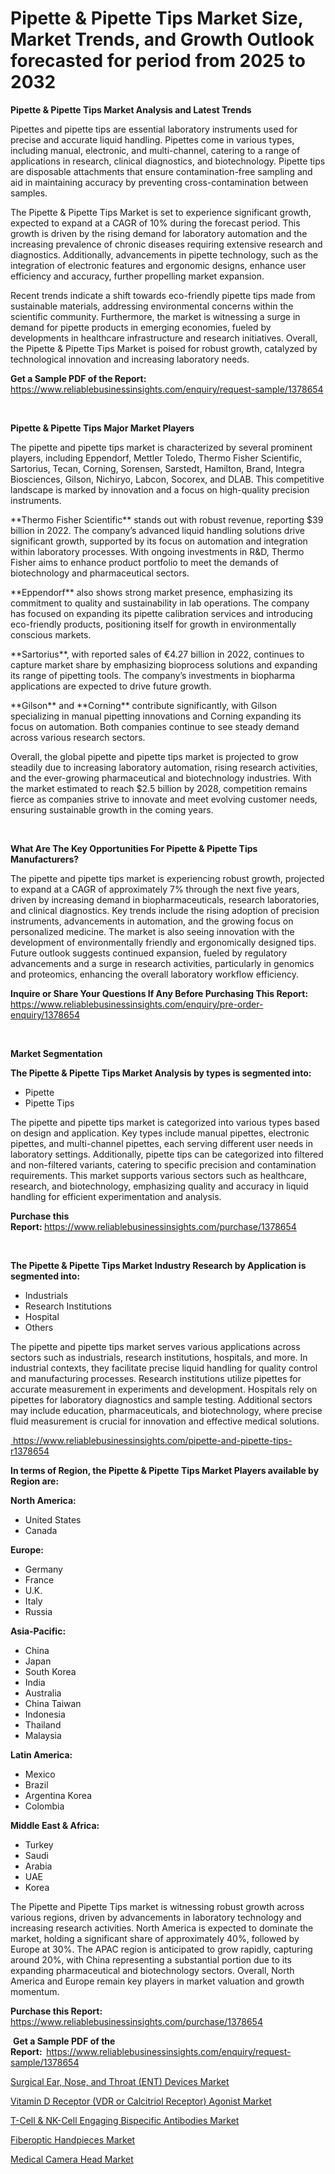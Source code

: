 <p><h1>Pipette & Pipette Tips Market Size, Market Trends, and Growth Outlook forecasted for period from 2025 to 2032</h1></p><p><strong>Pipette & Pipette Tips Market Analysis and Latest Trends</strong></p>
<p><p>Pipettes and pipette tips are essential laboratory instruments used for precise and accurate liquid handling. Pipettes come in various types, including manual, electronic, and multi-channel, catering to a range of applications in research, clinical diagnostics, and biotechnology. Pipette tips are disposable attachments that ensure contamination-free sampling and aid in maintaining accuracy by preventing cross-contamination between samples.</p><p>The Pipette & Pipette Tips Market is set to experience significant growth, expected to expand at a CAGR of 10% during the forecast period. This growth is driven by the rising demand for laboratory automation and the increasing prevalence of chronic diseases requiring extensive research and diagnostics. Additionally, advancements in pipette technology, such as the integration of electronic features and ergonomic designs, enhance user efficiency and accuracy, further propelling market expansion.</p><p>Recent trends indicate a shift towards eco-friendly pipette tips made from sustainable materials, addressing environmental concerns within the scientific community. Furthermore, the market is witnessing a surge in demand for pipette products in emerging economies, fueled by developments in healthcare infrastructure and research initiatives. Overall, the Pipette & Pipette Tips Market is poised for robust growth, catalyzed by technological innovation and increasing laboratory needs.</p></p>
<p><strong>Get a Sample PDF of the Report:&nbsp;</strong> <a href="https://www.reliablebusinessinsights.com/enquiry/request-sample/1378654?utm_campaign=950&utm_medium=2&utm_source=Github&utm_content=ia&utm_term=04032025&utm_id=pipette-pipette-tips">https://www.reliablebusinessinsights.com/enquiry/request-sample/1378654</a></p>
<p>&nbsp;</p>
<p><strong>Pipette & Pipette Tips Major Market Players</strong></p>
<p><p>The pipette and pipette tips market is characterized by several prominent players, including Eppendorf, Mettler Toledo, Thermo Fisher Scientific, Sartorius, Tecan, Corning, Sorensen, Sarstedt, Hamilton, Brand, Integra Biosciences, Gilson, Nichiryo, Labcon, Socorex, and DLAB. This competitive landscape is marked by innovation and a focus on high-quality precision instruments.</p><p>**Thermo Fisher Scientific** stands out with robust revenue, reporting $39 billion in 2022. The company’s advanced liquid handling solutions drive significant growth, supported by its focus on automation and integration within laboratory processes. With ongoing investments in R&D, Thermo Fisher aims to enhance product portfolio to meet the demands of biotechnology and pharmaceutical sectors.</p><p>**Eppendorf** also shows strong market presence, emphasizing its commitment to quality and sustainability in lab operations. The company has focused on expanding its pipette calibration services and introducing eco-friendly products, positioning itself for growth in environmentally conscious markets. </p><p>**Sartorius**, with reported sales of €4.27 billion in 2022, continues to capture market share by emphasizing bioprocess solutions and expanding its range of pipetting tools. The company’s investments in biopharma applications are expected to drive future growth.</p><p>**Gilson** and **Corning** contribute significantly, with Gilson specializing in manual pipetting innovations and Corning expanding its focus on automation. Both companies continue to see steady demand across various research sectors.</p><p>Overall, the global pipette and pipette tips market is projected to grow steadily due to increasing laboratory automation, rising research activities, and the ever-growing pharmaceutical and biotechnology industries. With the market estimated to reach $2.5 billion by 2028, competition remains fierce as companies strive to innovate and meet evolving customer needs, ensuring sustainable growth in the coming years.</p></p>
<p>&nbsp;</p>
<p><strong>What Are The Key Opportunities For Pipette & Pipette Tips Manufacturers?</strong></p>
<p><p>The pipette and pipette tips market is experiencing robust growth, projected to expand at a CAGR of approximately 7% through the next five years, driven by increasing demand in biopharmaceuticals, research laboratories, and clinical diagnostics. Key trends include the rising adoption of precision instruments, advancements in automation, and the growing focus on personalized medicine. The market is also seeing innovation with the development of environmentally friendly and ergonomically designed tips. Future outlook suggests continued expansion, fueled by regulatory advancements and a surge in research activities, particularly in genomics and proteomics, enhancing the overall laboratory workflow efficiency.</p></p>
<p><strong>Inquire or Share Your Questions If Any Before Purchasing This Report:</strong> <a href="https://www.reliablebusinessinsights.com/enquiry/pre-order-enquiry/1378654?utm_campaign=950&utm_medium=2&utm_source=Github&utm_content=ia&utm_term=04032025&utm_id=pipette-pipette-tips">https://www.reliablebusinessinsights.com/enquiry/pre-order-enquiry/1378654</a></p>
<p>&nbsp;</p>
<p><strong>Market Segmentation</strong></p>
<p><strong>The Pipette & Pipette Tips Market Analysis by types is segmented into:</strong></p>
<p><ul><li>Pipette</li><li>Pipette Tips</li></ul></p>
<p><p>The pipette and pipette tips market is categorized into various types based on design and application. Key types include manual pipettes, electronic pipettes, and multi-channel pipettes, each serving different user needs in laboratory settings. Additionally, pipette tips can be categorized into filtered and non-filtered variants, catering to specific precision and contamination requirements. This market supports various sectors such as healthcare, research, and biotechnology, emphasizing quality and accuracy in liquid handling for efficient experimentation and analysis.</p></p>
<p><strong>Purchase this Report:&nbsp;</strong><a href="https://www.reliablebusinessinsights.com/purchase/1378654?utm_campaign=950&utm_medium=2&utm_source=Github&utm_content=ia&utm_term=04032025&utm_id=pipette-pipette-tips">https://www.reliablebusinessinsights.com/purchase/1378654</a></p>
<p>&nbsp;</p>
<p><strong>The Pipette & Pipette Tips Market Industry Research by Application is segmented into:</strong></p>
<p><ul><li>Industrials</li><li>Research Institutions</li><li>Hospital</li><li>Others</li></ul></p>
<p><p>The pipette and pipette tips market serves various applications across sectors such as industrials, research institutions, hospitals, and more. In industrial contexts, they facilitate precise liquid handling for quality control and manufacturing processes. Research institutions utilize pipettes for accurate measurement in experiments and development. Hospitals rely on pipettes for laboratory diagnostics and sample testing. Additional sectors may include education, pharmaceuticals, and biotechnology, where precise fluid measurement is crucial for innovation and effective medical solutions.</p></p>
<p><a href="https://www.reliablebusinessinsights.com/pipette-and-pipette-tips-r1378654?utm_campaign=950&utm_medium=2&utm_source=Github&utm_content=ia&utm_term=04032025&utm_id=pipette-pipette-tips">&nbsp;https://www.reliablebusinessinsights.com/pipette-and-pipette-tips-r1378654</a></p>
<p><strong>In terms of Region, the Pipette & Pipette Tips Market Players available by Region are:</strong></p>
<p>
    <p> <strong> North America: </strong>
        <ul>
            <li>United States</li>
            <li>Canada</li>
        </ul>
        </p> 
    <p> <strong> Europe: </strong>
        <ul>
            <li>Germany</li>
            <li>France</li>
            <li>U.K.</li>
            <li>Italy</li>
            <li>Russia</li>
        </ul>
        </p> 
    <p> <strong> Asia-Pacific: </strong>
        <ul>
            <li>China</li>
            <li>Japan</li>
            <li>South Korea</li>
            <li>India</li>
            <li>Australia</li>
            <li>China Taiwan</li>
            <li>Indonesia</li>
            <li>Thailand</li>
            <li>Malaysia</li>
        </ul>
        </p> 
    <p> <strong> Latin America: </strong>
        <ul>
            <li>Mexico</li>
            <li>Brazil</li>
            <li>Argentina Korea</li>
            <li>Colombia</li>
        </ul>
        </p> 
    <p> <strong> Middle East & Africa: </strong>
        <ul>
            <li>Turkey</li>
            <li>Saudi</li>
            <li>Arabia</li>
            <li>UAE</li>
            <li>Korea</li>
        </ul>
    </p>
    </p>
<p><p>The Pipette and Pipette Tips market is witnessing robust growth across various regions, driven by advancements in laboratory technology and increasing research activities. North America is expected to dominate the market, holding a significant share of approximately 40%, followed by Europe at 30%. The APAC region is anticipated to grow rapidly, capturing around 20%, with China representing a substantial portion due to its expanding pharmaceutical and biotechnology sectors. Overall, North America and Europe remain key players in market valuation and growth momentum.</p></p>
<p><strong>Purchase this Report: </strong><a href="https://www.reliablebusinessinsights.com/purchase/1378654?utm_campaign=950&utm_medium=2&utm_source=Github&utm_content=ia&utm_term=04032025&utm_id=pipette-pipette-tips">https://www.reliablebusinessinsights.com/purchase/1378654</a></p>
<p>&nbsp;<strong>Get a Sample PDF of the Report:&nbsp;&nbsp;</strong><a href="https://www.reliablebusinessinsights.com/enquiry/request-sample/1378654?utm_campaign=950&utm_medium=2&utm_source=Github&utm_content=ia&utm_term=04032025&utm_id=pipette-pipette-tips">https://www.reliablebusinessinsights.com/enquiry/request-sample/1378654</a></p>
<p><strong></strong></p>
<p><p><a href="https://github.com/lonanweaseh4/Market-Research-Report-List-1/blob/main/surgical-ear-nose-and-throat-ent-devices-market.md?utm_campaign=950&utm_medium=2&utm_source=Github&utm_content=ia&utm_term=04032025&utm_id=pipette-pipette-tips">Surgical Ear, Nose, and Throat (ENT) Devices Market</a></p><p><a href="https://github.com/biandnikelrs/Market-Research-Report-List-1/blob/main/vitamin-d-receptor-vdr-or-calcitriol-receptor-agonist-market.md?utm_campaign=950&utm_medium=2&utm_source=Github&utm_content=ia&utm_term=04032025&utm_id=pipette-pipette-tips">Vitamin D Receptor (VDR or Calcitriol Receptor) Agonist Market</a></p><p><a href="https://github.com/myongfranzcs/Market-Research-Report-List-1/blob/main/t-cell-nk-cell-engaging-bispecific-antibodies-market.md?utm_campaign=950&utm_medium=2&utm_source=Github&utm_content=ia&utm_term=04032025&utm_id=pipette-pipette-tips">T-Cell & NK-Cell Engaging Bispecific Antibodies Market</a></p><p><a href="https://github.com/mismannely/Market-Research-Report-List-1/blob/main/fiberoptic-handpieces-market.md?utm_campaign=950&utm_medium=2&utm_source=Github&utm_content=ia&utm_term=04032025&utm_id=pipette-pipette-tips">Fiberoptic Handpieces Market</a></p><p><a href="https://github.com/tentandyik/Market-Research-Report-List-1/blob/main/medical-camera-head-market.md?utm_campaign=950&utm_medium=2&utm_source=Github&utm_content=ia&utm_term=04032025&utm_id=pipette-pipette-tips">Medical Camera Head Market</a></p></p>